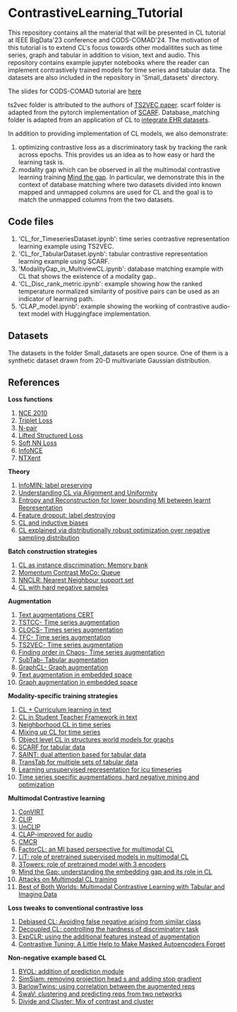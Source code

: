 # ContrastiveLearning_Tutorial
This repository contains all the material that will be presented in CL tutorial at IEEE BigData'23 conference and CODS-COMAD'24.
The motivation of this tutorial is to extend CL's focus towards other modalitites such as time series, graph and tabular in addition to vision, text and audio.
This repository contains example jupyter notebooks where the reader can implement contrastively trained models for time series and tabular data. 
The datasets are also included in the repository in 'Small_datasets' directory.

The slides for CODS-COMAD tutorial are [here](https://github.com/sandhyat/ContrastiveLearning_Tutorial/blob/main/CODS-COMAD2024_CL_tutorial.pdf)

ts2vec folder is attributed to the authors of [TS2VEC paper](https://github.com/yuezhihan/ts2vec).
scarf folder is adapted from the pytorch implementation of [SCARF](https://github.com/clabrugere/pytorch-scarf/tree/master).
Database_matching folder is adapted from an application of CL to [integrate EHR datasets](https://github.com/sandhyat/KMFChimericE_SchMatch).

In addition to providing implementation of CL models, we also demonstrate:
1) optimizing contrastive loss as a discriminatory task by tracking the rank across epochs. This provides us an idea as to how easy or hard the learning task is.
2) modality gap which can be observed in all the multimodal contrastive learning training [Mind the gap](https://arxiv.org/pdf/2203.02053.pdf). In particular, we demonstrate this in the context of database matching where two datasets divided into known mapped and unmapped columns are used for CL and the goal is to match the unmapped columns from the two datasets.


## Code files
1) 'CL_for_TimeseriesDataset.ipynb': time series contrastive representation learning example using TS2VEC.
2) 'CL_for_TabularDataset.ipynb': tabular contrastive representation learning example using SCARF.
3) 'ModalityGap_in_MultiviewCL.ipynb': database matching example with CL that shows the existence of a modality gap..
4) 'CL_Disc_rank_metric.ipynb': example showing how the ranked temperature normalized similarity of positive pairs can be used as an indicator of learning path. 
5) 'CLAP_model.ipynb': example showing the working of contrastive audio-text model with Huggingface implementation.

## Datasets
The datasets in the folder Small_datasets are open source. One of them is a synthetic dataset drawn from 20-D multivariate Gaussian distribution.

## References

**Loss functions**

1) [NCE 2010](http://proceedings.mlr.press/v9/gutmann10a.html)
2) [Triplet Loss](https://arxiv.org/pdf/1503.03832.pdf) 
3) [N-pair](https://papers.nips.cc/paper/2016/file/6b180037abbebea991d8b1232f8a8ca9-Paper.pdf) 
4) [Lifted Structured Loss](https://arxiv.org/pdf/1511.06452.pdf) 
5) [Soft NN Loss](http://proceedings.mlr.press/v97/frosst19a/frosst19a.pdf) 
6) [InfoNCE](https://arxiv.org/pdf/1807.03748v2.pdf) 
7) [NTXent](https://arxiv.org/abs/2002.05709)

**Theory**

1) [InfoMIN: label preserving](https://proceedings.neurips.cc/paper/2020/file/4c2e5eaae9152079b9e95845750bb9ab-Paper.pdf) 
2) [Understanding CL via Alignment and Uniformity](https://arxiv.org/pdf/2005.10242.pdf) 
3) [Entropy and Reconstruction for lower bounding MI between learnt Representation](https://arxiv.org/pdf/2307.10907.pdf) 
4) [Feature dropout: label destroying](https://arxiv.org/pdf/2212.08378.pdf) 
5) [CL and inductive biases](https://arxiv.org/abs/2202.14037)
6) [CL explained via distributionally robust optimization over negative sampling distribution](https://proceedings.neurips.cc/paper_files/paper/2023/file/48aaa5ea741ae8430bd58e25917d267d-Paper-Conference.pdf)

**Batch construction strategies**

1) [CL as instance discrimination: Memory bank](https://arxiv.org/pdf/1805.01978.pdf) 
2) [Momentum Contrast MoCo: Queue ](https://arxiv.org/pdf/1911.05722.pdf) 
3) [NNCLR: Nearest Neighbour support set](https://arxiv.org/pdf/2104.14548.pdf) 
4) [CL with hard negative samples](https://openreview.net/pdf?id=CR1XOQ0UTh-)

**Augmentation**

1) [Text augmentations CERT ](https://arxiv.org/pdf/2005.12766.pdf) 
2) [TSTCC- Time series augmentation](https://arxiv.org/pdf/2208.06616.pdf) 
3) [CLOCS- Times series augmentation](https://arxiv.org/pdf/2005.13249.pdf) 
4) [TFC- Time series augmentation](https://arxiv.org/abs/2206.08496)
5) [TS2VEC- Time series augmentation](https://arxiv.org/pdf/2106.10466.pdf) 
6) [Finding order in Chaos- Time series augmentation](https://siplab.org/papers/neurips2023-chaos.pdf) 
7) [SubTab- Tabular augmentation](https://browse.arxiv.org/pdf/2110.04361.pdf) 
8) [GraphCL- Graph augmentation](https://proceedings.nips.cc/paper/2020/file/3fe230348e9a12c13120749e3f9fa4cd-Paper.pdf) 
9) [Text augmentation in embedded space](https://arxiv.org/pdf/2012.07280.pdf) 
10) [Graph augmentation in embedded space](https://arxiv.org/pdf/2112.08679.pdf) 

**Modality-specific training strategies**

1) [CL + Curriculum learning in text](https://arxiv.org/pdf/2109.05941.pdf)
2) [CL in Student Teacher Framework in text](https://arxiv.org/pdf/2111.04198.pdf)
3) [Neighborhood CL in time series](https://arxiv.org/pdf/2106.05142.pdf)
4) [Mixing up CL for time series](https://arxiv.org/abs/2203.09270)
5) [Object level CL in structures world models for graphs](https://arxiv.org/pdf/1911.12247.pdf)
6) [SCARF for tabular data](https://browse.arxiv.org/pdf/2106.15147.pdf)
7) [SAINT: dual attention based for tabular data](https://browse.arxiv.org/pdf/2106.01342.pdf)
8) [TransTab for multiple sets of tabular data](https://browse.arxiv.org/pdf/2205.09328.pdf)
9) [Learning unsupervised representation for icu timeseries](https://proceedings.mlr.press/v174/weatherhead22a/weatherhead22a.pdf)
10) [Time series specific augmentations, hard negative mining and optimization](https://ojs.aaai.org/index.php/AAAI/article/view/29299)

**Multimodal Contrastive learning** 

1) [ConVIRT](https://arxiv.org/pdf/2010.00747.pdf) 
2) [CLIP](https://arxiv.org/pdf/2103.00020.pdf)
3) [UnCLIP](https://cdn.openai.com/papers/dall-e-2.pdf)
4) [CLAP-improved for audio](https://arxiv.org/pdf/2211.06687.pdf)
5) [CMCR](https://arxiv.org/pdf/2305.14381.pdf)
6) [FactorCL: an MI based perspective for multimodal CL](https://arxiv.org/pdf/2306.05268.pdf)
7) [LiT: role of pretrained supervised models in multimodal CL](https://arxiv.org/pdf/2111.07991.pdf)
8) [3Towers: role of pretrained model with 3 encoders](https://arxiv.org/pdf/2305.16999.pdf)
9) [Mind the Gap: understanding the embedding gap and its role in CL](https://arxiv.org/pdf/2203.02053.pdf)
10) [Attacks on Multimodal CL training](https://openreview.net/pdf?id=iC4UHbQ01Mp)
11) [Best of Both Worlds: Multimodal Contrastive Learning with Tabular and Imaging Data](https://arxiv.org/pdf/2303.14080.pdf)


**Loss tweaks to conventional contrastive loss**

1) [Debiased CL: Avoiding false negative arising from similar class](https://proceedings.neurips.cc/paper_files/paper/2020/file/63c3ddcc7b23daa1e42dc41f9a44a873-Paper.pdf)
2) [Decoupled CL: controlling the hardness of discriminatory task](https://arxiv.org/pdf/2110.06848.pdf)
3) [ExpCLR: using the additional features instead of augmentation](https://arxiv.org/pdf/2206.11517.pdf)
4) [Contrastive Tuning: A Little Help to Make Masked Autoencoders Forget](https://ojs.aaai.org/index.php/AAAI/article/view/28078)

**Non-negative example based CL**

1) [BYOL:  addition of prediction module](https://arxiv.org/pdf/2006.07733.pdf)
2) [SimSiam: removing projection head s and adding stop gradient](https://openaccess.thecvf.com/content/CVPR2021/papers/Chen_Exploring_Simple_Siamese_Representation_Learning_CVPR_2021_paper.pdf)
3) [BarlowTwins: using correlation between the augmented reps](https://arxiv.org/pdf/2103.03230.pdf)
4) [SwaV: clustering and predicting reps from two networks](https://arxiv.org/pdf/2006.09882.pdf)
5) [Divide and Cluster: Mix of contrast and cluster](https://arxiv.org/pdf/2105.08054.pdf)
